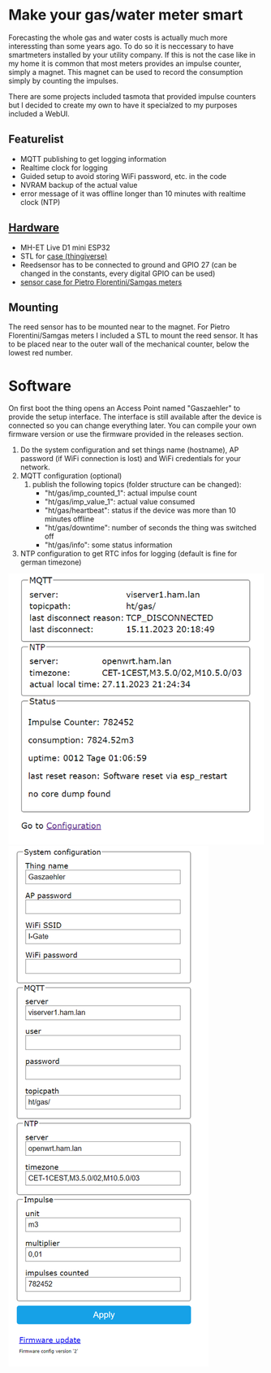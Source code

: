 # Make your gas/water meter smart
Forecasting the whole gas and water costs is actually much more interessting than some years ago. To do so it is neccessary to have smartmeters installed by your utility company. If this is not the case like in my home it is common that most meters provides an impulse counter, simply a magnet. This magnet can be used to record the consumption simply by counting the impulses.

There are some projects included tasmota that provided impulse counters but I decided to create my own to have it specialzed to my purposes included a WebUI.

## Featurelist
* MQTT publishing to get logging information
* Realtime clock for logging
* Guided setup to avoid storing WiFi password, etc. in the code
* NVRAM backup of the actual value
* error message of it was offline longer than 10 minutes with realtime clock (NTP)

## [Hardware](docs/schema.pdf)
* MH-ET Live D1 mini ESP32
* STL for [case (thingiverse)](https://www.thingiverse.com/thing:4871082)
* Reedsensor has to be connected to ground and GPIO 27 (can be changed in the constants, every digital GPIO can be used)
* [sensor case for Pietro Florentini/Samgas meters](docs/Gaszaehler_Halter.stl)

## Mounting
The reed sensor has to be mounted near to the magnet. For Pietro Florentini/Samgas meters I included a STL to mount the reed sensor. It has to be placed near to the outer wall of the mechanical counter, below the lowest red number.

# Software
On first boot the thing opens an Access Point named "Gaszaehler" to provide the setup interface. The interface is still available after the device is connected so you can change everything later. 
You can compile your own firmware version or use the firmware provided in the releases section.

1. Do the system configuration and set things name (hostname), AP password (if WiFi connection is lost) and WiFi credentials for your network.
2. MQTT configuration (optional)
   1. publish the following topics (folder structure can be changed):
      * "ht/gas/imp_counted_1": actual impulse count
      * "ht/gas/imp_value_1": actual value consumed
      * "ht/gas/heartbeat": status if the device was more than 10 minutes offline
      * "ht/gas/downtime": number of seconds the thing was switched off
      * "ht/gas/info": some status information
3. NTP configuration to get RTC infos for logging (default is fine for german timezone)

![status page](img/opera_2023-11-27%20212528.png)
![config page](img/opera_2023-11-27%20212521.png)